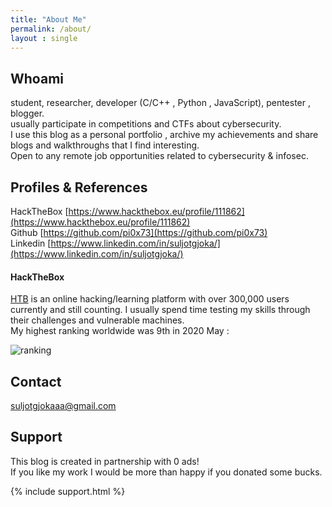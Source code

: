 ```yaml
---
title: "About Me"
permalink: /about/
layout : single
---
```

## Whoami
student, researcher, developer (C/C++ , Python , JavaScript), pentester , blogger.  
usually participate in competitions and CTFs about cybersecurity.  
I use this blog as a personal portfolio , archive my achievements and share blogs and walkthroughs that I find interesting.  
Open to any remote job opportunities related to cybersecurity & infosec.


## Profiles & References
HackTheBox [https://www.hackthebox.eu/profile/111862](https://www.hackthebox.eu/profile/111862)  
Github [https://github.com/pi0x73](https://github.com/pi0x73)  
Linkedin [https://www.linkedin.com/in/suljotgjoka/](https://www.linkedin.com/in/suljotgjoka/)  

#### HackTheBox
[HTB](https://hackthebox.eu/register) is an online hacking/learning platform with over 300,000 users currently and still counting.
I usually spend time testing my skills through their challenges and vulnerable machines.  
My highest ranking worldwide was 9th in 2020 May :  

![ranking](https://raw.githubusercontent.com/pi0x73/pi0x73.github.io/master/assets/images/ranking.jpg)

## Contact
[suljotgjokaaa@gmail.com](mailto:suljotgjokaaa@gmail.com)

## Support 
This blog is created in partnership with 0 ads!  
If you like my work I would be more than happy if you donated some bucks.  

{% include support.html %}


